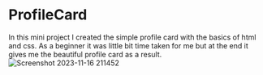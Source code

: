# ProfileCard
In this mini project I created the simple profile card with the basics of html and css. As a beginner it was little bit time taken for me but at the end it gives me the beautiful profile card as a result.![Screenshot 2023-11-16 211452](https://github.com/sonisingh2004/ProfileCard/assets/150714284/e73719d9-a615-4d94-a6ec-89d198a53080)
